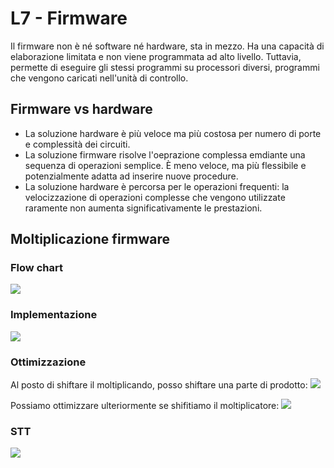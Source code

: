 # L7 - Firmware
Il firmware non è né software né hardware, sta in mezzo.
Ha una capacità di elaborazione limitata e non viene programmata ad alto livello.
Tuttavia, permette di eseguire gli stessi programmi su processori diversi, programmi che vengono caricati nell'unità di controllo.

## Firmware vs hardware
- La soluzione hardware è più veloce ma più costosa per numero di porte e complessità dei circuiti.
- La soluzione firmware risolve l'oeprazione complessa emdiante una sequenza di operazioni semplice. È meno veloce, ma più flessibile e potenzialmente adatta ad inserire nuove procedure.
- La soluzione hardware è percorsa per le operazioni frequenti: la velocizzazione di operazioni complesse che vengono utilizzate raramente non aumenta significativamente le prestazioni.

## Moltiplicazione firmware

### Flow chart
![](https://i.imgur.com/tTOcmy0.png)

### Implementazione
![](https://i.imgur.com/aELWurW.png)

### Ottimizzazione
Al posto di shiftare il moltiplicando, posso shiftare una parte di prodotto:
![](https://i.imgur.com/3qbRQB1.png)

Possiamo ottimizzare ulteriormente se shifitiamo il moltiplicatore:
![](https://i.imgur.com/JrQSwnX.png)

### STT
![](https://i.imgur.com/9jaFq5J.png)
